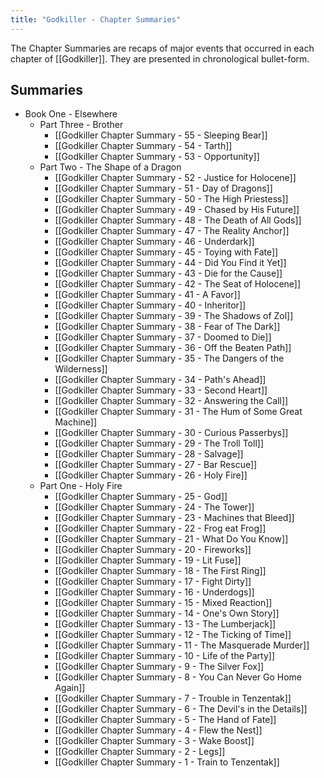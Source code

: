 ```yaml
---
title: "Godkiller - Chapter Summaries"
---
```

The Chapter Summaries are recaps of major events that occurred in each chapter of [[Godkiller]]. They are presented in chronological bullet-form.
## Summaries
- Book One - Elsewhere
	- Part Three - Brother
		- [[Godkiller Chapter Summary - 55 - Sleeping Bear]]
		- [[Godkiller Chapter Summary - 54 - Tarth]]
		- [[Godkiller Chapter Summary - 53 - Opportunity]]
	- Part Two - The Shape of a Dragon
		- [[Godkiller Chapter Summary - 52 - Justice for Holocene]]
		- [[Godkiller Chapter Summary - 51 - Day of Dragons]]
		- [[Godkiller Chapter Summary - 50 - The High Priestess]]
		- [[Godkiller Chapter Summary - 49 - Chased by His Future]]
		- [[Godkiller Chapter Summary - 48 - The Death of All Gods]]
		- [[Godkiller Chapter Summary - 47 - The Reality Anchor]]
		- [[Godkiller Chapter Summary - 46 - Underdark]]
		- [[Godkiller Chapter Summary - 45 - Toying with Fate]]
		- [[Godkiller Chapter Summary - 44 - Did You Find it Yet]]
		- [[Godkiller Chapter Summary - 43 - Die for the Cause]]
		- [[Godkiller Chapter Summary - 42 - The Seat of Holocene]]
		- [[Godkiller Chapter Summary - 41 - A Favor]]
		- [[Godkiller Chapter Summary - 40 - Inheritor]]
		- [[Godkiller Chapter Summary - 39 - The Shadows of Zol]]
		- [[Godkiller Chapter Summary - 38 - Fear of The Dark]]
		- [[Godkiller Chapter Summary - 37 - Doomed to Die]]
		- [[Godkiller Chapter Summary - 36 - Off the Beaten Path]]
		- [[Godkiller Chapter Summary - 35 - The Dangers of the Wilderness]]
		- [[Godkiller Chapter Summary - 34 - Path's Ahead]]
		- [[Godkiller Chapter Summary - 33 - Second Heart]]
		- [[Godkiller Chapter Summary - 32 - Answering the Call]]
		- [[Godkiller Chapter Summary - 31 - The Hum of Some Great Machine]]
		- [[Godkiller Chapter Summary - 30 - Curious Passerbys]]
		- [[Godkiller Chapter Summary - 29 - The Troll Toll]]
		- [[Godkiller Chapter Summary - 28 - Salvage]]
		- [[Godkiller Chapter Summary - 27 - Bar Rescue]]
		- [[Godkiller Chapter Summary - 26 - Holy Fire]]
	- Part One - Holy Fire
		- [[Godkiller Chapter Summary - 25 - God]]
		- [[Godkiller Chapter Summary - 24 - The Tower]]
		- [[Godkiller Chapter Summary - 23 - Machines that Bleed]]
		- [[Godkiller Chapter Summary - 22 - Frog eat Frog]]
		- [[Godkiller Chapter Summary - 21 - What Do You Know]]
		- [[Godkiller Chapter Summary - 20 - Fireworks]]
		- [[Godkiller Chapter Summary - 19 - Lit Fuse]]
		- [[Godkiller Chapter Summary - 18 - The First Ring]]
		- [[Godkiller Chapter Summary - 17 - Fight Dirty]]
		- [[Godkiller Chapter Summary - 16 - Underdogs]]
		- [[Godkiller Chapter Summary - 15 - Mixed Reaction]]
		- [[Godkiller Chapter Summary - 14 - One's Own Story]]
		- [[Godkiller Chapter Summary - 13 - The Lumberjack]]
		- [[Godkiller Chapter Summary - 12 - The Ticking of Time]]
		- [[Godkiller Chapter Summary - 11 - The Masquerade Murder]]
		- [[Godkiller Chapter Summary - 10 - Life of the Party]]
		- [[Godkiller Chapter Summary - 9 - The Silver Fox]]
		- [[Godkiller Chapter Summary - 8 - You Can Never Go Home Again]]
		- [[Godkiller Chapter Summary - 7 - Trouble in Tenzentak]]
		- [[Godkiller Chapter Summary - 6 - The Devil's in the Details]]
		- [[Godkiller Chapter Summary - 5 - The Hand of Fate]]
		- [[Godkiller Chapter Summary - 4 - Flew the Nest]]
		- [[Godkiller Chapter Summary - 3 - Wake Boost]]
		- [[Godkiller Chapter Summary - 2 - Legs]]
		- [[Godkiller Chapter Summary - 1 - Train to Tenzentak]]
